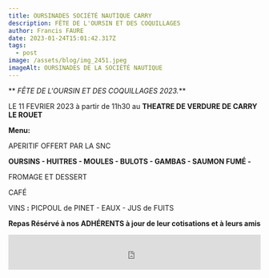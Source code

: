 ```yaml
---
title: OURSINADES SOCIÉTÉ NAUTIQUE CARRY
description: FÊTE DE L'OURSIN ET DES COQUILLAGES
author: Francis FAURE
date: 2023-01-24T15:01:42.317Z
tags:
  - post
image: /assets/blog/img_2451.jpeg
imageAlt: OURSINADES DE LA SOCIÉTÉ NAUTIQUE
---
```

 **    *F﻿ÊTE DE L'OURSIN ET DES COQUILLAGES 2023.***    

 L﻿E 11 FEVRIER 2023 à partir de 11h30 au **THEATRE DE VERDURE DE CARRY LE ROUET**

**M﻿enu:** 

A﻿PERITIF OFFERT PAR LA SNC

**OURSINS - HUITRES - MOULES - BULOTS - GAMBAS - SAUMON FUMÉ -**

F﻿ROMAGE ET DESSERT

C﻿AFÉ

V﻿INS **:** PICPOUL de PINET - EAUX - JUS de FUITS 

**R﻿epas Résérvé à nos ADHÉRENTS à jour de leur cotisations et à leurs amis**

<iframe id="haWidget" allowtransparency="true" src="https://www.helloasso.com/associations/societe-nautique-carry/evenements/oursinades/widget-bouton" style="width: 100%; height: 70px; border: none;"></iframe>